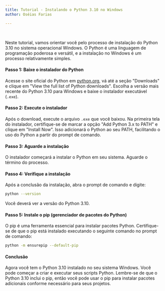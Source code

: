 ```yaml
---
title: Tutorial - Instalando o Python 3.10 no Windows
author: Oséias Farias

---
```


<style>
        .tab {
            display: inline-block;
            margin-left: 40px;
        }
        .tab1 {
            display: inline-block;
            margin-left: 80px;
        }
</style>


<br>


Neste tutorial, vamos orientar você pelo processo de instalação do Python 3.10 no sistema operacional Windows. O Python é uma linguagem de programação poderosa e versátil, e a instalação no Windows é um processo relativamente simples.

#### Passo 1: Baixe o instalador do Python

Acesse o site oficial do Python em [python.org](https://www.python.org/), vá até a seção "Downloads" e clique em "View the full list of Python downloads". Escolha a versão mais recente do Python 3.10 para Windows e baixe o instalador executável (`.exe`).

#### Passo 2: Execute o instalador

Após o download, execute o arquivo `.exe` que você baixou. Na primeira tela do instalador, certifique-se de marcar a opção "Add Python 3.x to PATH" e clique em "Install Now". Isso adicionará o Python ao seu PATH, facilitando o uso do Python a partir do prompt de comando.

#### Passo 3: Aguarde a instalação

O instalador começará a instalar o Python em seu sistema. Aguarde o término do processo.

#### Passo 4: Verifique a instalação

Após a conclusão da instalação, abra o prompt de comando e digite:

```bash
python --version
```

Você deverá ver a versão do Python 3.10.

#### Passo 5: Instale o pip (gerenciador de pacotes do Python)

O pip é uma ferramenta essencial para instalar pacotes Python. Certifique-se de que o pip está instalado executando o seguinte comando no prompt de comando:

```bash
python -m ensurepip --default-pip
```

#### Conclusão

Agora você tem o Python 3.10 instalado no seu sistema Windows. Você pode começar a criar e executar seus scripts Python. Lembre-se de que o Python 3.10 inclui o pip, então você pode usar o pip para instalar pacotes adicionais conforme necessário para seus projetos.

